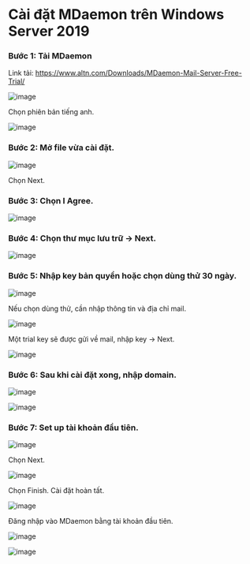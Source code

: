 # Cài đặt MDaemon trên Windows Server 2019

### Bước 1: Tải MDaemon

Link tải: https://www.altn.com/Downloads/MDaemon-Mail-Server-Free-Trial/

![image](https://user-images.githubusercontent.com/111716161/192664716-710225e2-d6f7-4da2-b2f0-5bda5aa01f90.png)

Chọn phiên bản tiếng anh.

![image](https://user-images.githubusercontent.com/111716161/192664854-d4c1b888-4b2c-4e3d-bd62-d8e099228cf4.png)

### Bước 2: Mở file vừa cài đặt. 

![image](https://user-images.githubusercontent.com/111716161/192665044-9cdb267e-bd89-4463-b83c-c11573c8c52b.png)

Chọn Next.

### Bước 3: Chọn I Agree.

![image](https://user-images.githubusercontent.com/111716161/192665189-e8aa077c-d119-49c7-becf-90120b0c6bba.png)

### Bước 4: Chọn thư mục lưu trữ -> Next.

![image](https://user-images.githubusercontent.com/111716161/192665423-d29f668e-16f8-4a20-9e38-48692c82064b.png)

### Bước 5: Nhập key bản quyền hoặc chọn dùng thử 30 ngày. 

![image](https://user-images.githubusercontent.com/111716161/192665945-05908b46-21f3-4f09-a16d-9a4e8b0f5c53.png)

Nếu chọn dùng thử, cần nhập thông tin và địa chỉ mail. 

![image](https://user-images.githubusercontent.com/111716161/192666891-8f40fe4d-ba28-4a2a-a603-81516e942a57.png)

Một trial key sẽ được gửi về mail, nhập key -> Next. 

![image](https://user-images.githubusercontent.com/111716161/192667381-01f86444-f245-4037-993e-55ee6c14d090.png)

### Bước 6: Sau khi cài đặt xong, nhập domain.

![image](https://user-images.githubusercontent.com/111716161/192667471-b992df6d-02a0-4045-ad29-057b682fdad0.png)

![image](https://user-images.githubusercontent.com/111716161/192668285-843359c6-1cc3-470b-b7a1-f66070160f9c.png)

### Bước 7: Set up tài khoản đầu tiên. 

![image](https://user-images.githubusercontent.com/111716161/192668776-93ac25cc-d2b9-4213-9c4d-987578a69600.png)

Chọn Next.

![image](https://user-images.githubusercontent.com/111716161/192668811-eca3e98c-8780-4644-8118-4e1b70266220.png)

Chọn Finish. Cài đặt hoàn tất.

![image](https://user-images.githubusercontent.com/111716161/192668910-cb50830a-149b-46f3-8e11-8f89de8e5759.png)

Đăng nhập vào MDaemon bằng tài khoản đầu tiên. 

![image](https://user-images.githubusercontent.com/111716161/192669868-b74fa9cc-fe71-4dac-a844-ac5c94e36fb7.png)

![image](https://user-images.githubusercontent.com/111716161/192669803-ec9f7a9f-15d9-4497-b3e5-0ba1dc1e40db.png)
